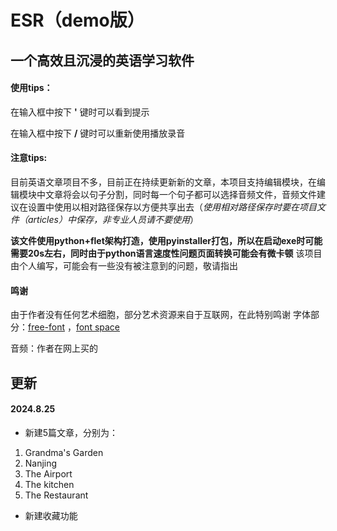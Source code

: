 # ESR（demo版）
## 一个高效且沉浸的英语学习软件
#### 使用tips：
在输入框中按下 **'** 键时可以看到提示

在输入框中按下 **/** 键时可以重新使用播放录音
#### 注意tips:
目前英语文章项目不多，目前正在持续更新新的文章，本项目支持编辑模块，在编辑模块中文章将会以句子分割，同时每一个句子都可以选择音频文件，音频文件建议在设置中使用以相对路径保存以方便共享出去（*使用相对路径保存时要在项目文件（articles）中保存，非专业人员请不要使用*）

**该文件使用python+flet架构打造，使用pyinstaller打包，所以在启动exe时可能需要20s左右，同时由于python语言速度性问题页面转换可能会有微卡顿**
该项目由个人编写，可能会有一些没有被注意到的问题，敬请指出
#### 鸣谢
由于作者没有任何艺术细胞，部分艺术资源来自于互联网，在此特别鸣谢
字体部分：[free-font](https://github.com/wordshub/free-font) ，[font space](https://www.fontspace.com/category/ttf)

音频：作者在网上买的

## 更新
#### 2024.8.25

* 新建5篇文章，分别为：
1. Grandma's Garden
2. Nanjing
3. The Airport
4. The kitchen
5. The Restaurant
* 新建收藏功能
